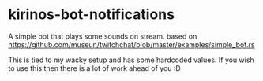 # kirinos-bot-notifications
A simple bot that plays some sounds on stream. based on https://github.com/museun/twitchchat/blob/master/examples/simple_bot.rs

This is tied to my wacky setup and has some hardcoded values. If you wish to use this then there is a lot of work ahead of you :D
